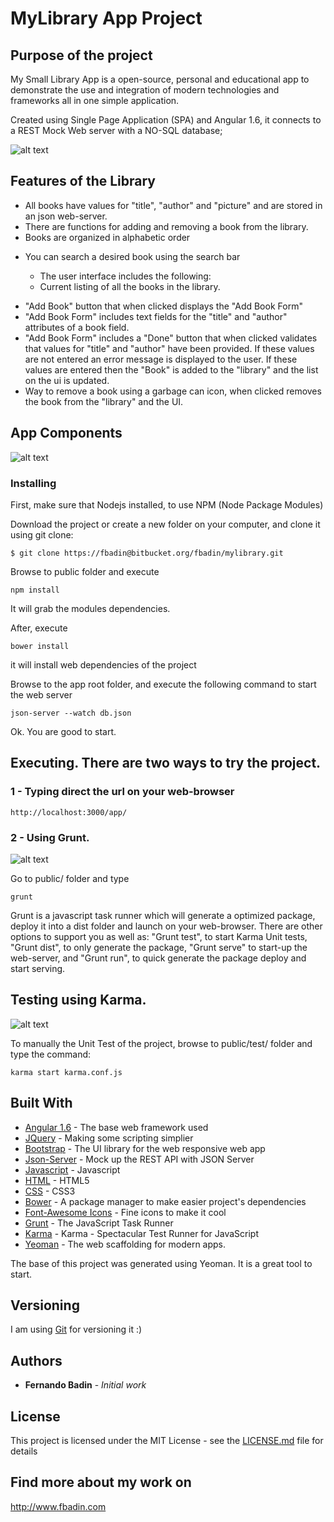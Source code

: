 # MyLibrary App Project

## Purpose of the project

My Small Library App is a open-source, personal and educational app to demonstrate the use and integration of modern technologies and frameworks all in one simple application. 
 
Created using Single Page Application (SPA) and Angular 1.6, it connects to a REST Mock Web server with a NO-SQL database;

![alt text](https://code-maven.com/img/angularjs.png "AngularJS")


## Features of the Library
	
* All books have values for "title", "author" and "picture" and are stored in an json web-server.
* There  are functions for adding and removing a book from the library.
* Books are organized in alphabetic order

- You can search a desired book using the search bar
 	
    - The user interface includes the following:
    - Current listing of all the books in the library.
*   "Add Book" button that when clicked displays the "Add Book Form"
*   "Add Book Form" includes text fields for the "title" and "author" attributes of a book field.
*   "Add Book Form" includes a "Done" button that when clicked validates that values for "title" and "author" have 
       been provided. If these values are not entered an error message is displayed to the user. 
       If these values are entered then the "Book" is added to the "library" and the list on the ui is updated.
*   Way to remove a book using a garbage can icon, when clicked removes the book from the "library" and the UI.

## App Components

![alt text](http://www.buddyget.net/static/img/mylibrary.png "Components Design")

### Installing

First, make sure that Nodejs installed, to use NPM (Node Package Modules)

Download the project or create a new folder on your computer, and clone it using git clone:

```
$ git clone https://fbadin@bitbucket.org/fbadin/mylibrary.git 
```

Browse to public folder and execute
```
npm install
```
It will grab the modules dependencies. 

After, execute
```
bower install
```
it will install web dependencies of the project

Browse to the app root folder, and execute the following command to start the web server

```
json-server --watch db.json
```
Ok. You are good to start.

## Executing. There are two ways to try the project.

### 1 - Typing direct the url on your web-browser
```
http://localhost:3000/app/
```

### 2 - Using Grunt.
![alt text](https://gruntjs.com/img/og.png "Grunt")

Go to public/ folder and type
```
grunt
```

Grunt is a javascript task runner which will generate a optimized package, deploy it into a dist folder and launch on your web-browser. 
There are other options to support you as well as: "Grunt test", to start Karma Unit tests, "Grunt dist", to only generate the package, "Grunt serve" to start-up the web-server, and "Grunt run", to quick generate the package deploy and start serving.

## Testing using Karma.
![alt text](https://karma-runner.github.io/assets/img/banner.png "Karma")

To manually the Unit Test of the project, browse to public/test/ folder and type the command:

```
karma start karma.conf.js
``` 

## Built With

* [Angular 1.6](https://angularjs.org/) -  The base web framework used
* [JQuery](https://jquery.com/) - Making some scripting simplier
* [Bootstrap](http://getbootstrap.com/) - The UI library for the web responsive web app
* [Json-Server](http://www.betterpixels.co.uk/projects/2015/05/09/mock-up-your-rest-api-with-json-server/) - Mock up the REST API with JSON Server
* [Javascript](https://www.javascript.com/) - Javascript
* [HTML](http://html.com/) - HTML5
* [CSS](https://www.w3schools.com/cssref/) - CSS3
* [Bower](https://bower.io/) - A package manager to make easier project's dependencies
* [Font-Awesome Icons](http://fontawesome.io/icons/) - Fine icons to make it cool
* [Grunt](https://gruntjs.com/) - The JavaScript Task Runner
* [Karma](karma-runner.github.io) - Karma - Spectacular Test Runner for JavaScript
* [Yeoman](http://yeoman.io/) - The web scaffolding for modern apps.

The base of this project was generated using Yeoman. It is a great tool to start. 

## Versioning

I am using [Git]() for versioning it :)

## Authors

* **Fernando Badin** - *Initial work* 

## License

This project is licensed under the MIT License - see the [LICENSE.md](LICENSE.md) file for details

## Find more about my work on

http://www.fbadin.com